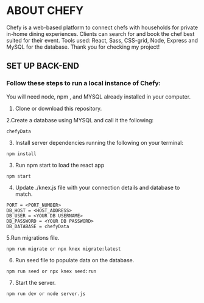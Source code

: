 # ABOUT CHEFY

Chefy is a web-based platform to connect chefs with households for private in-home dining experiences. Clients can search for and book the chef best suited for their event. Tools used: React, Sass, CSS-grid, Node, Express and MySQL for the database.
Thank you for checking my project!

## SET UP BACK-END

### Follow these steps to run a local instance of Chefy:

You will need node, npm , and MYSQL already installed in your computer.

1. Clone or download this repository.


2.Create a database using MYSQL and call it the following:

```
chefyData
```

3. Install server dependencies running the following on your terminal:

```
npm install
```

3. Run npm start to load the react app

```
npm start
```

4. Update ./knex.js file with your connection details and database to match.
```
PORT = <PORT_NUMBER>
DB_HOST = <HOST_ADDRESS>
DB_USER = <YOUR DB USERNAME>
DB_PASSWORD = <YOUR DB PASSWORD>
DB_DATABASE = chefyData
```
5.Run migrations file.
```
npm run migrate or npx knex migrate:latest
```
6. Run seed file to populate data on the database.
```
npm run seed or npx knex seed:run
```
7. Start the server.
```
npm run dev or node server.js
```